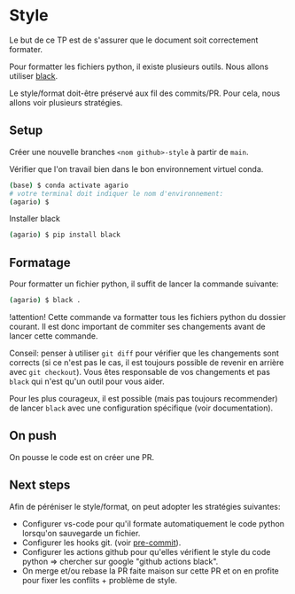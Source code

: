 # Style

Le but de ce TP est de s'assurer que le document soit correctement formater.

Pour formatter les fichiers python, il existe plusieurs outils. Nous allons utiliser [black](https://github.com/psf/black).

Le style/format doit-être préservé aux fil des commits/PR. Pour cela, nous allons voir plusieurs stratégies.

## Setup

Créer une nouvelle branches `<nom github>-style` à partir de `main`.

Vérifier que l'on travail bien dans le bon environnement virtuel conda.

```bash
(base) $ conda activate agario
# votre terminal doit indiquer le nom d'environnement:
(agario) $
```

Installer black

```bash
(agario) $ pip install black
```

## Formatage

Pour formatter un fichier python, il suffit de lancer la commande suivante:

```bash
(agario) $ black .
```

!attention! Cette commande va formatter tous les fichiers python du dossier courant. Il est donc important de commiter ses changements avant de lancer cette commande.

Conseil: penser à utiliser `git diff` pour vérifier que les changements sont corrects (si ce n'est pas le cas, il est toujours possible de revenir en arrière avec `git checkout`). 
Vous êtes responsable de vos changements et pas `black` qui n'est qu'un outil pour vous aider.

Pour les plus courageux, il est possible (mais pas toujours recommender) de lancer `black` avec une configuration spécifique (voir documentation).

## On push

On pousse le code est on créer une PR.

## Next steps

Afin de péréniser le style/format, on peut adopter les stratégies suivantes:

* Configurer vs-code pour qu'il formate automatiquement le code python lorsqu'on sauvegarde un fichier.
* Configurer les hooks git. (voir [pre-commit](https://pre-commit.com/)).
* Configurer les actions github pour qu'elles vérifient le style du code python => chercher sur google "github actions black".
* On merge et/ou rebase la PR faite maison sur cette PR et on en profite pour fixer les conflits + problème de style.